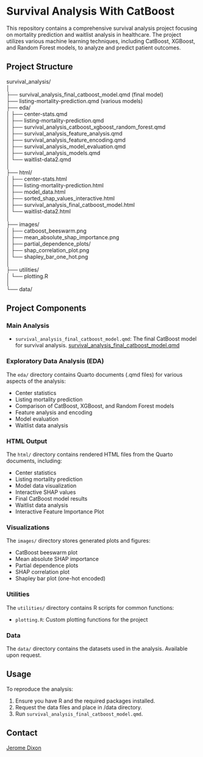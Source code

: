 # **Survival Analysis With CatBoost**

This repository contains a comprehensive survival analysis project focusing on mortality prediction and waitlist analysis in healthcare. The project utilizes various machine learning techniques, including CatBoost, XGBoost, and Random Forest models, to analyze and predict patient outcomes.

## Project Structure

survival_analysis/  
│  
├── survival_analysis_final_catboost_model.qmd (final model)  
├── listing-mortality-prediction.qmd (various models)  
├── eda/  
│ ├── center-stats.qmd  
│ ├── listing-mortality-prediction.qmd  
│ ├── survival_analysis_catboost_xgboost_random_forest.qmd  
│ ├── survival_analysis_feature_analysis.qmd  
│ ├── survival_analysis_feature_encoding.qmd  
│ ├── survival_analysis_model_evaluation.qmd  
│ ├── survival_analysis_models.qmd  
│ └── waitlist-data2.qmd  
│  
├── html/  
│ ├── center-stats.html  
│ ├── listing-mortality-prediction.html  
│ ├── model_data.html  
│ ├── sorted_shap_values_interactive.html  
│ ├── survival_analysis_final_catboost_model.html  
│ └── waitlist-data2.html  
│  
├── images/  
│ ├── catboost_beeswarm.png  
│ ├── mean_absolute_shap_importance.png  
│ ├── partial_dependence_plots/  
│ ├── shap_correlation_plot.png  
│ └── shapley_bar_one_hot.png  
│  
├── utilities/  
│ └── plotting.R  
│  
└── data/  


## Project Components

### Main Analysis
- `survival_analysis_final_catboost_model.qmd`: The final CatBoost model for survival analysis.
[survival_analysis_final_catboost_model.qmd](https://plotly-demo.s3.us-east-1.amazonaws.com/survival_analysis_final_catboost_model.html)

### Exploratory Data Analysis (EDA)
The `eda/` directory contains Quarto documents (.qmd files) for various aspects of the analysis:
- Center statistics
- Listing mortality prediction
- Comparison of CatBoost, XGBoost, and Random Forest models
- Feature analysis and encoding
- Model evaluation
- Waitlist data analysis

### HTML Output
The `html/` directory contains rendered HTML files from the Quarto documents, including:
- Center statistics
- Listing mortality prediction
- Model data visualization
- Interactive SHAP values
- Final CatBoost model results
- Waitlist data analysis
- Interactive Feature Importance Plot

### Visualizations
The `images/` directory stores generated plots and figures:
- CatBoost beeswarm plot
- Mean absolute SHAP importance
- Partial dependence plots
- SHAP correlation plot
- Shapley bar plot (one-hot encoded)

### Utilities
The `utilities/` directory contains R scripts for common functions:
- `plotting.R`: Custom plotting functions for the project

### Data
The `data/` directory contains the datasets used in the analysis.
Available upon request.

## Usage

To reproduce the analysis:

1. Ensure you have R and the required packages installed.
2. Request the data files and place in /data directory.
3. Run `survival_analysis_final_catboost_model.qmd`.


## Contact

[Jerome Dixon](https://www.linkedin.com/in/jeromedixon3590/)